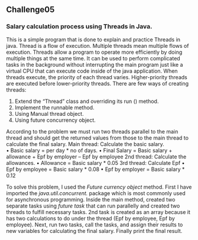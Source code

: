## Challenge05
### Salary calculation process using Threads in Java.

This is a simple program that is done to explain and practice Threads in java. Thread is a flow of execution. Multiple threads mean multiple flows of execution. Threads allow a program to operate more efficiently by doing multiple things at the same time. It can be used to perform complicated tasks in the background without interrupting the main program just like a virtual CPU that can execute code inside of the java application. When threads execute, the priority of each thread varies. Higher-priority threads are executed before lower-priority threads. There are few ways of creating threads: 
  01.	Extend the “Thread” class and overriding its run () method.
  02.	 Implement the runnable method.
  03.	Using Manual thread object.
  04.	Using future concurrency object.
                                                                     
According to the problem we must run two threads parallel to the main thread and should get the returned values from those to the main thread to calculate the final salary. 
Main thread: Calculate the basic salary.  
•	Basic salary = per day * no of days.
•	Final Salary = Basic salary + allowance + Epf by employer – Epf by employee
2nd thread: Calculate the allowances. 
•	Allowance = Basic salary * 0.05
3rd thread: Calculate Epf
•	Epf by employee = Basic salary * 0.08
•	Epf by employer = Basic salary * 0.12

To solve this problem, I used the *Future currency object* method. First I have imported the *java.util.concurrent.* package which is most commonly used for asynchronous programming. 
Inside the main method, created two separate tasks using *future task* that can run parallelly and created two threads to fulfill necessary tasks. 2nd task is created as an array because it has two calculations to do under the thread (Epf by employee, Epf by employee). 
Next, run two tasks, call the tasks, and assign their results to new variables for calculating the final salary.
Finally print the final result.

